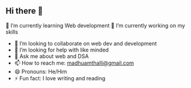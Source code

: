 ## Hi there 👋
🌱 I’m currently learning Web development
 🔭 I’m currently working on my skills
- 👯 I’m looking to collaborate on web dev and development
- 🤔 I’m looking for help with like minded
- 💬 Ask me about web and DSA
- 📫 How to reach me: madhuamthalli@gmail.com
- 😄 Pronouns: He/Him
- ⚡ Fun fact: I love writing and reading

<!--
**madhu2004shetty/madhu2004shetty** is a ✨ _special_ ✨ repository because its `README.md` (this file) appears on your GitHub profile.

Here are some ideas to get you started:

- 🔭 I’m currently working on ...
- 🌱 I’m currently learning ...
- 👯 I’m looking to collaborate on ...
- 🤔 I’m looking for help with ...
- 💬 Ask me about ...
- 📫 How to reach me: ...
- 😄 Pronouns: ...
- ⚡ Fun fact: ...
-->
